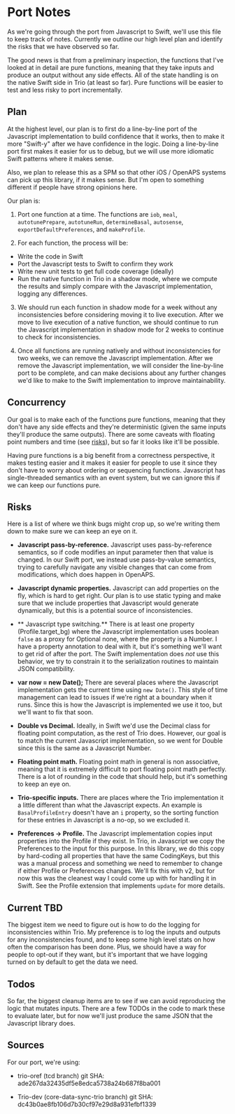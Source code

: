 # Port Notes

As we're going through the port from Javascript to Swift, we'll use
this file to keep track of notes. Currently we outline our high level
plan and identify the risks that we have observed so far.

The good news is that from a preliminary inspection, the functions
that I've looked at in detail are pure functions, meaning that they
take inputs and produce an output without any side effects. All of the
state handling is on the native Swift side in Trio (at least so
far). Pure functions will be easier to test and less risky to port
incrementally.

## Plan

At the highest level, our plan is to first do a line-by-line port of
the Javascript implementation to build confidence that it works, then
to make it more "Swift-y" after we have confidence in the logic. Doing
a line-by-line port first makes it easier for us to debug, but we will
use more idiomatic Swift patterns where it makes sense.

Also, we plan to release this as a SPM so that other iOS / OpenAPS
systems can pick up this library, if it makes sense. But I'm open to
something different if people have strong opinions here.

Our plan is:

1. Port one function at a time. The functions are `iob`, `meal`,
`autotunePrepare`, `autotuneRun`, `determineBasal`, `autosense`,
`exportDefaultPreferences`, and `makeProfile`.

2. For each function, the process will be:
  - Write the code in Swift
  - Port the Javascript tests to Swift to confirm they work
  - Write new unit tests to get full code coverage (ideally)
  - Run the native function in Trio in a shadow mode, where we compute the results and simply compare with the Javascript implementation, logging any differences.

3. We should run each function in shadow mode for a week without any
inconsistencies before considering moving it to live execution. After
we move to live execution of a native function, we should continue to
run the Javascript implementation in shadow mode for 2 weeks to
continue to check for inconsistencies.

4. Once all functions are running natively and without inconsistencies
for two weeks, we can remove the Javascript implementation. After we
remove the Javascript implementation, we will consider the
line-by-line port to be complete, and can make decisions about any
further changes we'd like to make to the Swift implementation to
improve maintainability.

## Concurrency

Our goal is to make each of the functions pure functions, meaning that
they don't have any side effects and they're deterministic (given the
same inputs they'll produce the same outputs). There are some caveats
with floating point numbers and time (see [risks](#risks)), but so far
it looks like it'll be possible.

Having pure functions is a big benefit from a correctness perspective,
it makes testing easier and it makes it easier for people to use it
since they don't have to worry about ordering or sequencing
functions. Javascript has single-threaded semantics with an event
system, but we can ignore this if we can keep our functions pure.

## Risks

Here is a list of where we think bugs might crop up, so we're writing
them down to make sure we can keep an eye on it.

- **Javascript pass-by-reference.** Javascript uses pass-by-reference
    semantics, so if code modifies an input parameter then that value
    is changed. In our Swift port, we instead use pass-by-value
    semantics, trying to carefully navigate any visible changes that
    can come from modifications, which does happen in OpenAPS.

- **Javascript dynamic properties.** Javascript can add properties on
    the fly, which is hard to get right. Our plan is to use static
    typing and make sure that we include properties that Javascript
    would generate dynamically, but this is a potential source of
    inconsistencies.

- ** Javascript type switching.** There is at least one property
     (Profile.target_bg) where the Javascript implementation uses
     boolean `false` as a proxy for Optional none, where the property
     is a Number. I have a property annotation to deal with it, but
     it's something we'll want to get rid of after the port. The Swift
     implementation does _not_ use this behavior, we try to constrain
     it to the serialization routines to maintain JSON compatibility.

- **var now = new Date();** There are several places where the
    Javascript implementation gets the current time using `new
    Date()`. This style of time management can lead to issues if we're
    right at a boundary when it runs. Since this is how the Javascript
    is implemented we use it too, but we'll want to fix that soon.

- **Double vs Decimal.** Ideally, in Swift we'd use the Decimal class
    for floating point computation, as the rest of Trio does. However,
    our goal is to match the current Javascript implementation, so we
    went for Double since this is the same as a Javascript Number.

- **Floating point math.** Floating point math in general is non
    associative, meaning that it is extremely difficult to port
    floating point math perfectly. There is a lot of rounding in the
    code that should help, but it's something to keep an eye on.

- **Trio-specific inputs.** There are places where the Trio
    implementation it a little different than what the Javascript
    expects. An example is `BasalProfileEntry` doesn't have an `i`
    property, so the sorting function for these entries in Javascript
    is a no-op, so we excluded it.

- **Preferences -> Profile.** The Javascript implementation copies
    input properties into the Profile if they exist. In Trio, in
    Javascript we copy the Preferences to the input for this
    purpose. In this library, we do this copy by hard-coding all
    properties that have the same CodingKeys, but this was a manual
    process and something we need to remember to change if either
    Profile or Preferences changes. We'll fix this with v2, but for
    now this was the cleanest way I could come up with for handling it
    in Swift. See the Profile extension that implements `update` for
    more details.

## Current TBD

The biggest item we need to figure out is how to do the logging for
inconsistencies within Trio. My preference is to log the inputs and
outputs for any inconsistencies found, and to keep some high level
stats on how often the comparison has been done. Plus, we should have
a way for people to opt-out if they want, but it's important that we
have logging turned on by default to get the data we need.

## Todos

So far, the biggest cleanup items are to see if we can avoid
reproducing the logic that mutates inputs. There are a few TODOs in
the code to mark these to evaluate later, but for now we'll just
produce the same JSON that the Javascript library does.

## Sources

For our port, we're using:

- trio-oref (tcd branch) git SHA: ade267da32435df5e8edca5738a24b687f8ba001

- Trio-dev (core-data-sync-trio branch) git SHA: dc43b0ae8fb106d7b30cf97e29d8a931efbf1339